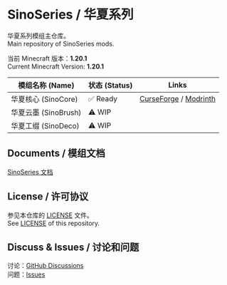 # SinoSeries / 华夏系列
华夏系列模组主仓库。  
Main repository of SinoSeries mods.  

当前 Minecraft 版本：**1.20.1**  
Current Minecraft Version: **1.20.1**  

| 模组名称 (Name)      | 状态 (Status) | Links                                                                                                               |
|------------------|-------------|---------------------------------------------------------------------------------------------------------------------|
| 华夏核心 (SinoCore)  | ✅ Ready     | [CurseForge](https://www.curseforge.com/minecraft/mc-mods/sinocore) / [Modrinth](https://modrinth.com/mod/sinocore) |
| 华夏云墨 (SinoBrush) | ⚠️ WIP      |                                                                                                                     |
| 华夏工缀 (SinoDeco)  | ⚠️ WIP      |                                                                                                                     |

## Documents / 模组文档
[SinoSeries 文档](https://docs.sino.moegirl.games/)

## License / 许可协议
参见本仓库的  [LICENSE](https://github.com/SinoCraftProject/SinoSeries/blob/main/LICENSE) 文件。  
See [LICENSE](https://github.com/SinoCraftProject/SinoSeries/blob/main/LICENSE) of this repository.  

## Discuss & Issues / 讨论和问题
讨论：[GitHub Discussions](https://github.com/orgs/SinoCraftProject/discussions)  
问题：[Issues](https://github.com/SinoCraftProject/SinoSeries/issues)
